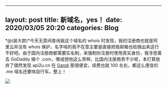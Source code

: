 
---
layout: post
title: 新域名，yes！
date: 2020/03/05 20:20
categories: Blog
---

*@(装大款)*今天无意间查询我这个域名的 whois 时发现，我的注册商也就是阿里云并没有 whois 保护，名字啥的我不在意主要是直接把我邮箱也给搞出来这行不好吧。由于国内注册商都需要实名制，来强制你注册时使用真实身份，我寻思着去 GoDaddy 搞个 .com，哪成想他这么贵啊，比国内注册商贵不少呢，本打算放弃了偶然发现 api2u.cn 在 [Gandi](gandi.net) 那很便宜，续费也就 100 左右，都这么便宜的 .me 域名还要啥自行车。整上！


![](https://img.api2u.cn/2020/03/05/15834117818630.png)

